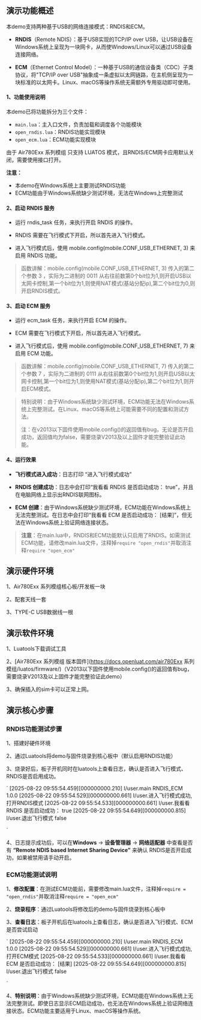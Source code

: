 ## 演示功能概述

本demo支持两种基于USB的网络连接模式：RNDIS和ECM。

- **RNDIS**（Remote NDIS）：基于USB实现的TCP/IP over USB，让USB设备在Windows系统上呈现为一块网卡，从而使Windows/Linux可以通过USB设备连接网络。

- **ECM**（Ethernet Control Model）：一种基于USB的通信设备类（CDC）子类协议，将"TCP/IP over USB"抽象成一条虚拟以太网链路，在主机侧呈现为一块标准的以太网卡。Linux、macOS等操作系统无需额外专用驱动即可使用。

#### 1、功能使用说明

本demo已将功能拆分为三个文件：
- `main.lua`：主入口文件，负责加载和调度各个功能模块
- `open_rndis.lua`：RNDIS功能实现模块
- `open_ecm.lua`：ECM功能实现模块

由于 Air780Exx 系列模组 只支持 LUATOS 模式，且RNDIS/ECM网卡应用默认关闭，需要使用接口打开。

**注意：**
- 本demo在Windows系统上主要测试RNDIS功能
- ECM功能由于Windows系统缺少测试环境，无法在Windows上完整测试

#### 2、启动 RNDIS 服务

- 运行 rndis_task 任务，来执行开启 RNDIS 的操作。

- RNDIS 需要在飞行模式下开启，所以首先进入飞行模式。

- 进入飞行模式后，使用 mobile.config(mobile.CONF_USB_ETHERNET, 3) 来启用 RNDIS 功能。

> 函数讲解：mobile.config(mobile.CONF_USB_ETHERNET, 3)
传入的第二个参数 3 ，实际为二进制的 0011
从右往前数第0个bit位为1,则开启USB以太网卡控制,第一个bit位为1,则使用NAT模式(基站分配ip),第二个bit位为0,则开启RNDIS模式。

#### 3、启动 ECM 服务

- 运行 ecm_task 任务，来执行开启 ECM 的操作。

- ECM 需要在飞行模式下开启，所以首先进入飞行模式。

- 进入飞行模式后，使用 mobile.config(mobile.CONF_USB_ETHERNET, 7) 来启用 ECM 功能。

> 函数讲解：mobile.config(mobile.CONF_USB_ETHERNET, 7)
传入的第二个参数 7 ，实际为二进制的 0111
从右往前数第0个bit位为1,则开启USB以太网卡控制,第一个bit位为1,则使用NAT模式(基站分配ip),第二个bit位为1,则开启ECM模式。

> 特别说明：由于Windows系统缺少测试环境，ECM功能无法在Windows系统上完整测试。在Linux、macOS等系统上可能需要不同的配置和测试方法。
>
>注：在v2013以下固件使用mobile.config()的返回值有bug，无论是否开启成功，返回值均为false，需要烧录V2013及以上固件才能完整验证此功能。

#### 4、运行效果

- **飞行模式进入成功**：日志打印 “进入飞行模式成功”

- **RNDIS 创建成功**：日志中会打印“我看看 RNDIS 是否启动成功： true”，并且在电脑网络上显示出RNDIS联网图标。

- **ECM 创建**：由于Windows系统缺少测试环境，ECM功能在Windows系统上无法完整测试。在日志中会打印“我看看 ECM 是否启动成功： [结果]”，但无法在Windows系统上验证网络连接状态。

> **注意**：在main.lua中，RNDIS和ECM功能默认只启用了RNDIS。如需测试ECM功能，请修改main.lua文件，注释掉`require "open_rndis"`并取消注释`require "open_ecm"`

## 演示硬件环境

1、Air780Exx 系列模组核心板/开发板一块

2、配套天线一套

3、TYPE-C USB数据线一根

## 演示软件环境

1、Luatools下载调试工具

2、[Air780Exx 系列模组 版本固件](https://docs.openluat.com/air780Exx 系列模组/luatos/firmware/)（V2013以下固件使用mobile.config()的返回值有bug，需要烧录V2013及以上固件才能完整验证此demo）

3、确保插入的sim卡可以正常上网。

## 演示核心步骤

### RNDIS功能测试步骤

1、搭建好硬件环境

2、通过Luatools将demo与固件烧录到核心板中（默认启用RNDIS功能）

3、烧录好后，板子开机同时在luatools上查看日志，确认是否进入飞行模式、RNDIS是否启用成功。

`
[2025-08-22 09:55:54.459][000000000.210] I/user.main RNDIS_ECM 1.0.0
[2025-08-22 09:55:54.529][000000000.661] I/user.进入飞行模式成功,打开RNDIS模式
[2025-08-22 09:55:54.533][000000000.661] I/user.我看看 RNDIS 是否启动成功： true
[2025-08-22 09:55:54.649][000000000.815] I/user.退出飞行模式 false

`

4、日志提示成功后，可以在**Windows** → **设备管理器** → **网络适配器** 中查看是否有 **“Remote NDIS based Internet Sharing Device”** 来确认 RNDIS是否开启成功，如果被禁用请手动开启。

### ECM功能测试说明

1、**修改配置**：在测试ECM功能前，需要修改main.lua文件，注释掉`require = "open_rndis"`并取消注释`require = "open_ecm"`

2、**烧录程序**：通过Luatools将修改后的demo与固件烧录到核心板中

3、**查看日志**：板子开机后在luatools上查看日志，确认是否进入飞行模式、ECM是否尝试启动

`
[2025-08-22 09:55:54.459][000000000.210] I/user.main RNDIS_ECM 1.0.0
[2025-08-22 09:55:54.529][000000000.661] I/user.进入飞行模式成功,打开ECM模式
[2025-08-22 09:55:54.533][000000000.661] I/user.我看看 ECM 是否启动成功： [结果]
[2025-08-22 09:55:54.649][000000000.815] I/user.退出飞行模式 false

`

4、**特别说明**：由于Windows系统缺少测试环境，ECM功能在Windows系统上无法完整测试。即使日志显示ECM启动成功，也无法在Windows系统上验证网络连接状态。ECM功能主要适用于Linux、macOS等操作系统。
